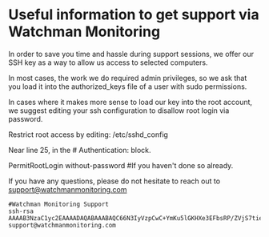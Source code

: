Useful information to get support via Watchman Monitoring
=======


In order to save you time and hassle during support sessions, we offer our SSH key as a way to allow us access to selected computers.

In most cases, the work we do required admin privileges, so we ask that you load it into the authorized_keys file of a user with sudo permissions.

In cases where it makes more sense to load our key into the root account, we suggest editing your ssh configuration to disallow root login via password.

Restrict root access by editing: 
/etc/sshd_config

Near line 25, in the # Authentication: block.


PermitRootLogin without-password   #If you haven't done so already.



If you have any questions, please do not hesitate to reach out to support@watchmanmonitoring.com

```
#Watchman Monitoring Support
ssh-rsa AAAAB3NzaC1yc2EAAAADAQABAAABAQC66N3IyVzpCwC+YmKu5lGKHXe3EFbsRP/ZVjS7tie8CX3lv4jrP+zLvK3P1ctIn/yVNc+FyiMcleQHaLIBtLc24YB7LTizqfikPl/Cq1xpnbxu4YYnen1WZqOHKILV1A1wGoMNGDFlrk+FL8vO80je3jiM92UBTAQNI+yN3GwelYSyNSSttNtO/WxpneJE8+yyP3fk9fzNl4D6kCDEMNGNOrIeVDd2fPpIOywFo+t4RsRe1dx4nHwkypPapgrHXvfnWgydyGJFfJD4/FdZLzNKoHv4sUbJNR5NgjcWefmb2YK6vNmhjvmbgSTFxaQYtOxLcFmvbWiqoP7AUb3n1Zyx support@watchmanmonitoring.com
```

